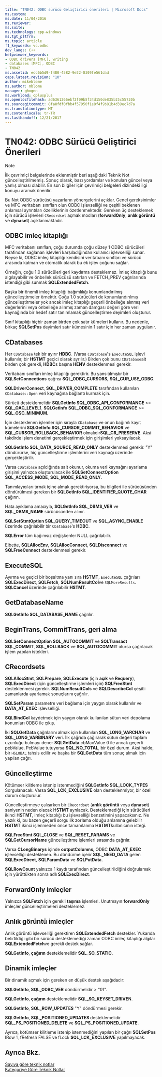 ```yaml
---
title: "TN042: ODBC sürücü Geliştirici önerileri | Microsoft Docs"
ms.custom: 
ms.date: 11/04/2016
ms.reviewer: 
ms.suite: 
ms.technology: cpp-windows
ms.tgt_pltfrm: 
ms.topic: article
f1_keywords: vc.odbc
dev_langs: C++
helpviewer_keywords:
- ODBC drivers [MFC], writing
- databases [MFC], ODBC
- TN042
ms.assetid: ecc6b5d9-f480-4582-9e22-8309fe561dad
caps.latest.revision: "10"
author: mikeblome
ms.author: mblome
manager: ghogen
ms.workload: cplusplus
ms.openlocfilehash: ad6361266ebf2f09b8f34d150de835b25c55720b
ms.sourcegitcommit: 8fa8fdf0fbb4f57950f1e8f4f9b81b4d39ec7d7a
ms.translationtype: MT
ms.contentlocale: tr-TR
ms.lasthandoff: 12/21/2017
---
```

# <a name="tn042-odbc-driver-developer-recommendations"></a>TN042: ODBC Sürücü Geliştirici Önerileri
> [!NOTE]
>  İlk çevrimiçi belgelerinde eklenmiştir beri aşağıdaki Teknik Not güncelleştirilmemiş. Sonuç olarak, bazı yordamlar ve konuları güncel veya yanlış olması olabilir. En son bilgiler için çevrimiçi belgeleri dizindeki ilgi konuyu aramak önerilir.  
  
 Bu Not ODBC sürücüsü yazarların yönergelerini açıklar. Genel gereksinimler ve MFC veritabanı sınıfları olun ODBC işlevselliği ve çeşitli beklenen anlamsal ayrıntıları özelliklerinin özetlenmektedir. Gereken üç desteklemek için sürücü işlevleri `CRecordset` açmak modları (**forwardOnly**, **anlık görüntü** ve **dynaset**) açıklanmaktadır.  
  
## <a name="odbcs-cursor-library"></a>ODBC imleç kitaplığı  
 MFC veritabanı sınıfları, çoğu durumda çoğu düzey 1 ODBC sürücüleri tarafından sağlanan işlevleri karşıladığından kullanıcı işlevselliği sunar. Neyse ki, ODBC imleç kitaplığı kendisini veritabanı sınıfları ve sürücü arasında katman ve otomatik olarak bu ek işlev çoğunu sağlar.  
  
 Örneğin, çoğu 1.0 sürücüleri geri kaydırma desteklemez. İmleç kitaplığı bunu algılayabilir ve önbellek sürücüsü satırları ve FETCH_PREV çağrılarında istendiği gibi sunmak **SQLExtendedFetch**.  
  
 Başka bir önemli imleç kitaplığı bağımlılığı konumlandırılmış güncelleştirmeler örnektir. Çoğu 1.0 sürücüleri de konumlandırılmış güncelleştirmeler yok ancak imleç kitaplığı geçerli önbelleğe alınmış veri değerlerini veya önbelleğe alınmış zaman damgası değeri göre veri kaynağında bir hedef satır tanımlamak güncelleştirme deyimleri oluşturur.  
  
 Sınıf kitaplığı hiçbir zaman birden çok satır kümeleri kullanır. Bu nedenle, birkaç **SQLSetPos** deyimleri satır kümesinin 1 satır için her zaman uygulanır.  
  
## <a name="cdatabases"></a>CDatabases  
 Her `CDatabase` tek bir ayırır **HDBC**. (Varsa `CDatabase`'s `ExecuteSQL` işlevi kullanılır, bir **HSTMT** geçici olarak ayrılır.) Birden çok bunu `CDatabase`ait birden çok gerekli, **HDBC**s başına **HENV** desteklenmesi gerekir.  
  
 Veritabanı sınıfları imleç kitaplığı gerektirir. Bu yansıtılmıştır bir **SQLSetConnections** çağrısı **SQL_ODBC_CURSORS**, **SQL_CUR_USE_ODBC**.  
  
 **SQLDriverConnect**, **SQL_DRIVER_COMPLETE** tarafından kullanılan `CDatabase::Open` veri kaynağına bağlantı kurmak için.  
  
 Sürücü desteklemelidir **SQLGetInfo SQL_ODBC_API_CONFORMANCE** >= **SQL_OAC_LEVEL1**, **SQLGetInfo SQL_ODBC_SQL_CONFORMANCE**  >=  **SQL_OSC_MINIMUM**.  
  
 İçin desteklenen işlemler için sırayla `CDatabase` ve onun bağımlı kayıt kümelerini **SQLGetInfo SQL_CURSOR_COMMIT_BEHAVIOR** ve **SQL_CURSOR_ROLLBACK_BEHAVIOR** olmalıdır**SQL_CR_PRESERVE**. Aksi takdirde işlem denetimi gerçekleştirmek için girişimleri yoksayılacak.  
  
 **SQLGetInfo SQL_DATA_SOURCE_READ_ONLY** desteklenmesi gerekir. "Y" döndürürse, hiç güncelleştirme işlemlerini veri kaynağı üzerinde gerçekleştirilir.  
  
 Varsa `CDatabase` açıldığında salt okunur, okuma veri kaynağını ayarlama girişimi yalnızca oluşturulacak ile **SQLSetConnectOption SQL_ACCESS_MODE**, **SQL_MODE_READ_ONLY**.  
  
 Tanımlayıcıları tırnak içine almak gerektiriyorsa, bu bilgileri ile sürücüsünden döndürülmesi gereken bir **SQLGetInfo SQL_IDENTIFIER_QUOTE_CHAR** çağırın.  
  
 Hata ayıklama amacıyla, **SQLGetInfo SQL_DBMS_VER** ve **SQL_DBMS_NAME** sürücüsünden alınır.  
  
 **SQLSetStmtOption SQL_QUERY_TIMEOUT** ve **SQL_ASYNC_ENABLE** üzerinde çağrılabilir bir `CDatabase`'s **HDBC**.  
  
 **SQLError** tüm bağımsız değişkenler NULL çağrılabilir.  
  
 Elbette, **SQLAllocEnv**, **SQLAllocConnect**, **SQLDisconnect** ve **SQLFreeConnect** desteklenmesi gerekir.  
  
## <a name="executesql"></a>ExecuteSQL  
 Ayırma ve geçici bir boşaltma yanı sıra **HSTMT**, `ExecuteSQL` çağrıları **SQLExecDirect**, **SQLFetch**, **SQLNumResultCol**ve `SQLMoreResults`. **SQLCancel** üzerinde çağrılabilir **HSTMT**.  
  
## <a name="getdatabasename"></a>GetDatabaseName  
 **SQLGetInfo SQL_DATABASE_NAME** çağrılır.  
  
## <a name="begintrans-committrans-rollback"></a>BeginTrans, CommitTrans, geri alma  
 **SQLSetConnectOption SQL_AUTOCOMMIT** ve **SQLTransact SQL_COMMIT**, **SQL_ROLLBACK** ve **SQL_AUTOCOMMIT** olursa çağrılacak işlem yapılan istekleri.  
  
## <a name="crecordsets"></a>CRecordsets  
 **SQLAllocStmt**, **SQLPrepare**, **SQLExecute** (için **açık** ve **Requery**), **SQLExecDirect**  (için güncelleştirme işlemleri için) **SQLFreeStmt** desteklenmesi gerekir. **SQLNumResultCols** ve **SQLDescribeCol** çeşitli zamanlarda ayarlamak sonuçlarını çağrılır.  
  
 **SQLSetParam** parametre veri bağlama için yaygın olarak kullanılır ve **DATA_AT_EXEC** işlevselliği.  
  
 **SQLBindCol** kaydetmek için yaygın olarak kullanılan sütun veri depolama konumları ODBC ile çıkış.  
  
 İki **SQLGetData** çağrılarını almak için kullanılan **SQL_LONG_VARCHAR** ve **SQL_LONG_VARBINARY** veri. İlk çağrıda çağırarak sütun değeri toplam uzunluğu bulmayı dener **SQLGetData** cbMaxValue 0 ile ancak geçerli pcbValue. PcbValue tutuyorsa **SQL_NO_TOTAL**, bir özel durum. Aksi halde, bir `HGLOBAL` tahsis edilir ve başka bir **SQLGetData** tüm sonuç almak için yapılan çağrı.  
  
## <a name="updating"></a>Güncelleştirme  
 Kötümser kilitleme istenip istenmediğini **SQLGetInfo SQL_LOCK_TYPES** Sorgulanacak. Varsa **SQL_LCK_EXCLUSIVE** olan desteklenmiyor, bir özel durum oluşturulur.  
  
 Güncelleştirmeye çalışırken bir `CRecordset` (**anlık görüntü** veya **dynaset**) saniyenin neden olacak **HSTMT** ayrılacak. Desteklemediği için sürücüleri ikinci **HSTMT**, imleç kitaplığı bu işlevselliği benzetimini yapacaksınız. Ne yazık ki, bu bazen geçerli sorgu ilk zorlama olduğu anlamına gelebilir **HSTMT** ikinci işlenmeden önce tamamlanma **HSTMT**kullanıcının isteği.  
  
 **SQLFreeStmt SQL_CLOSE** ve **SQL_RESET_PARAMS** ve **SQLGetCursorName** güncelleştirme işlemleri sırasında çağrılır.  
  
 Varsa **CLongBinarys** içinde **outputColumns**, ODBC **DATA_AT_EXEC** işlevselliği desteklenen. Bu döndürme içerir **SQL_NEED_DATA** gelen **SQLExecDirect**, **SQLParamData** ve **SQLPutData**.  
  
 **SQLRowCount** yalnızca 1 kaydı tarafından güncelleştirildiğini doğrulamak için yürüttükten sonra adlı **SQLExecDirect**.  
  
## <a name="forwardonly-cursors"></a>ForwardOnly imleçler  
 Yalnızca **SQLFetch** için gerekli **taşıma** işlemleri. Unutmayın **forwardOnly** imleçler güncelleştirmeleri desteklemez.  
  
## <a name="snapshot-cursors"></a>Anlık görüntü imleçler  
 Anlık görüntü işlevselliği gerektiren **SQLExtendedFetch** destekler. Yukarıda belirtildiği gibi bir sürücü desteklemediği zaman ODBC imleç kitaplığı algılar **SQLExtendedFetch**ve gerekli destek sağlar.  
  
 **SQLGetInfo**, **çağırın** desteklemelidir **SQL_SO_STATIC**.  
  
## <a name="dynaset-cursors"></a>Dinamik imleçler  
 Bir dinamik açmak için gereken en düşük destek aşağıdadır:  
  
 **SQLGetInfo**, **SQL_ODBC_VER** döndürmelidir > "01".  
  
 **SQLGetInfo**, **çağırın** desteklemelidir **SQL_SO_KEYSET_DRIVEN**.  
  
 **SQLGetInfo**, **SQL_ROW_UPDATES** "Y" döndürmesi gerekir.  
  
 **SQLGetInfo**, **SQL_POSITIONED_UPDATES** desteklemelidir **SQL_PS_POSITIONED_DELETE** ve **SQL_PS_POSITIONED_UPDATE**.  
  
 Ayrıca, kötümser kilitleme istenip istenmediğini yapılan bir çağrı **SQLSetPos** IRow 1, fRefresh FALSE ve fLock **SQL_LCK_EXCLUSIVE** yapılmayacak.  
  
## <a name="see-also"></a>Ayrıca Bkz.  
 [Sayıya göre teknik notlar](../mfc/technical-notes-by-number.md)   
 [Kategoriye Göre Teknik Notlar](../mfc/technical-notes-by-category.md)

